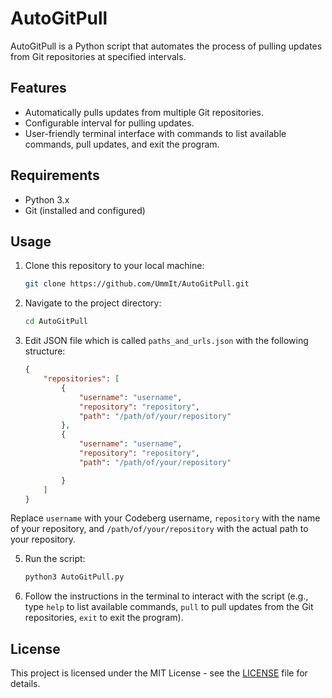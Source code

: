 # AutoGitPull

AutoGitPull is a Python script that automates the process of pulling updates from Git repositories at specified intervals.

## Features

- Automatically pulls updates from multiple Git repositories.
- Configurable interval for pulling updates.
- User-friendly terminal interface with commands to list available commands, pull updates, and exit the program.

## Requirements

- Python 3.x
- Git (installed and configured)

## Usage

1. Clone this repository to your local machine:

    ```bash
    git clone https://github.com/UmmIt/AutoGitPull.git
    ```

2. Navigate to the project directory:

    ```bash
    cd AutoGitPull
    ```
3. Edit JSON file which is called `paths_and_urls.json` with the following structure:

    ```json
    {
        "repositories": [
            {
                "username": "username",
                "repository": "repository",
                "path": "/path/of/your/repository"
            },
            {
                "username": "username",
                "repository": "repository",
                "path": "/path/of/your/repository"

            }
        ]
    }
    ```

Replace `username` with your Codeberg username, `repository` with the name of your repository, and ``/path/of/your/repository`` with the actual path to your repository.

5. Run the script:

    ```bash
    python3 AutoGitPull.py
    ```

6. Follow the instructions in the terminal to interact with the script (e.g., type `help` to list available commands, `pull` to pull updates from the Git repositories, `exit` to exit the program).

## License

This project is licensed under the MIT License - see the [LICENSE](LICENSE.md) file for details.
